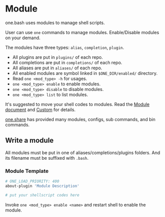# Module

one.bash uses modules to manage shell scripts.

User can use `one` commands to manage modules. Enable/Disable modules on your demand.

The modules have three types: `alias`, `completion`, `plugin`.

- All plugins are put in `plugins/` of each repo.
- All completions are put in `completions/` of each repo.
- All aliases are put in `aliases/` of each repo.
- All enabled modules are symbol linked in `$ONE_DIR/enabled/` directory.
- Read `one <mod_type> -h` for usages.
- `one <mod_type> enable` to enable modules.
- `one <mod_type> disable` to disable modules.
- `one <mod_type> list` to list modules.

It's suggested to move your shell codes to modules.
Read the [Module document](./module.md) and [Custom](../README.md#custom) for details.

[one.share][] has provided many modules, configs, sub commands, and bin commands.

## Write a module

All modules must be put in one of aliases/completions/plugins folders. And its filename must be suffixed with `.bash`.

### Module Template

```sh
# ONE_LOAD_PRIORITY: 400
about-plugin 'Module Description'

# put your shellscript codes here
```

Invoke `one <mod_type> enable <name>` and restart shell to enable the module.


<!-- links -->

[one.share]: https://github.com/one-bash/one.share
